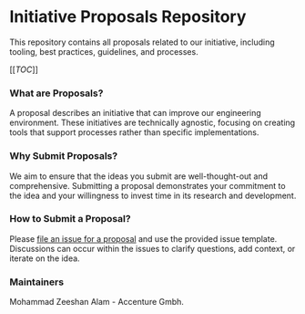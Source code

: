 

# Initiative Proposals Repository

This repository contains all proposals related to our initiative, including tooling, best practices, guidelines, and processes.

[[_TOC_]]

### What are Proposals?

A proposal describes an initiative that can improve our engineering environment. These initiatives are technically agnostic, focusing on creating tools that support processes rather than specific implementations.

### Why Submit Proposals?

We aim to ensure that the ideas you submit are well-thought-out and comprehensive. Submitting a proposal demonstrates your commitment to the idea and your willingness to invest time in its research and development.

### How to Submit a Proposal?

Please [file an issue for a proposal](https://git.sinnerschrader.com/deven/project-proposals/-/issues/new) and use the provided issue template. Discussions can occur within the issues to clarify questions, add context, or iterate on the idea.

### Maintainers

Mohammad Zeeshan Alam - Accenture Gmbh.